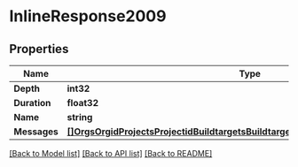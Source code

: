 # InlineResponse2009

## Properties

Name | Type | Description | Notes
------------ | ------------- | ------------- | -------------
**Depth** | **int32** |  | [optional] 
**Duration** | **float32** |  | 
**Name** | **string** |  | 
**Messages** | [**[]OrgsOrgidProjectsProjectidBuildtargetsBuildtargetidBuildsNumberStepsMessages**](_orgs_orgid_projects_projectid_buildtargets_buildtargetid_builds_number_steps_messages.md) |  | [optional] 

[[Back to Model list]](../README.md#documentation-for-models) [[Back to API list]](../README.md#documentation-for-api-endpoints) [[Back to README]](../README.md)


